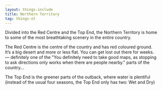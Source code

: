 ```yaml
---
layout: things-include
title: Northern Territory
tag: things-nt
---
```


Divided into the Red Centre and the Top End, the Northern Territory is home to some of the most breathtaking scenery in the entire country.

The Red Centre is the centre of the country and has red coloured ground. It’s a big desert and more or less flat. You can get lost out there for weeks. &mdash; definitely one of the "You definitely need to take good maps, as stopping to ask directions only works when there are people nearby." parts of the country...

The Top End is the greener parts of the outback, where water is plentiful (instead of the usual four seasons, the Top End only has two: Wet and Dry)